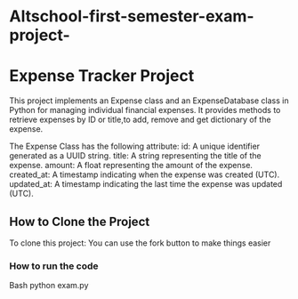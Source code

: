 # Altschool-first-semester-exam-project-
# Expense Tracker Project

This project implements an Expense class and an ExpenseDatabase class in Python for managing individual financial expenses. It provides methods to  retrieve expenses by ID or title,to add, remove and get dictionary of the expense.

The Expense Class has the following attribute:
id: A unique identifier generated as a UUID string.
title: A string representing the title of the expense.
amount: A float representing the amount of the expense.
created_at: A timestamp indicating when the expense was created (UTC).
updated_at: A timestamp indicating the last time the expense was updated (UTC).


## How to Clone the Project

To clone this project:
You can use the fork button to make things easier
### How to run the code
Bash
python exam.py
